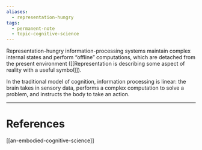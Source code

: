 ```yaml
---
aliases:
  - representation-hungry
tags:
  - permanent-note
  - topic-cognitive-science
---
```

Representation-hungry information-processing systems maintain complex internal states and perform “offline” computations, which are detached from the present environment ([[Representation is describing some aspect of reality with a useful symbol]]).

In the traditional model of cognition, information processing is linear: the brain takes in sensory data, performs a complex computation to solve a problem, and instructs the body to take an action. 

---
# References

[[an-embodied-cognitive-science]]


